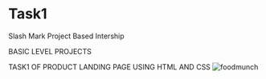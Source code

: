# Task1
Slash Mark Project Based Intership

BASIC LEVEL PROJECTS

TASK1 OF PRODUCT LANDING PAGE USING HTML AND CSS
![foodmunch](https://github.com/bupuromsai/Task1/assets/161322502/b5232979-a967-4c47-9778-2a57d79dd82e)


